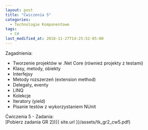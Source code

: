 ```yaml
---
layout: post
title: "Ćwiczenia 5"
categories:
  - Technologie Komponentowe
tags:
  - C#
last_modified_at: 2018-11-27T14:25:52-05:00
---
```


Zagadnienia:
* Tworzenie projektów w .Net Core (również projekty z testami)
* Klasy, metody, obiekty
* Interfejsy 
* Metody rozszerzeń (extension method)
* Delegaty, eventy
* LINQ
* Kolekcje
* Iteratory (yield) 
* Pisanie testów z wykorzystaniem NUnit

Ćwiczenia 5 - Zadania:<br/>
[Pobierz zadania GR 2]({{ site.url }}/assets/tk_gr2_cw5.pdf)<br/>